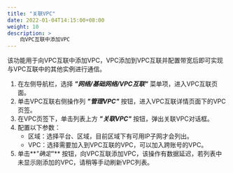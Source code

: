```yaml
---
title: "关联VPC"
date: 2022-01-04T14:15:00+08:00
weight: 10
description: >
    向VPC互联中添加VPC
---
```


该功能用于向VPC互联中添加VPC，VPC添加到VPC互联并配置带宽后即可实现与VPC互联中的其他实例进行通信。

1. 在左侧导航栏，选择 **_"网络/基础网络/VPC互联"_** 菜单项，进入VPC互联页面。
2. 单击VPC互联右侧操作列 **_"管理VPC"_** 按钮，进入VPC互联详情页面下的VPC页签。
2. 在VPC页签下，单击列表上方 **_"关联VPC"_** 按钮，弹出关联VPC对话框。
3. 配置以下参数：
    - 区域：选择平台、区域，目前区域下有可用IP子网才会列出。
    - VPC：选择需要加入到VPC互联的VPC，可以加入跨账号的VPC。
4. 单击**_"确定"_** 按钮，向VPC互联添加VPC，该操作有数据延迟，若列表中未显示刚添加的VPC，请稍等手动刷新VPC列表。